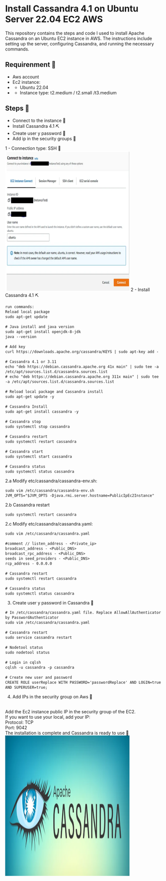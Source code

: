 # Install Cassandra 4.1 on Ubuntu Server 22.04 EC2 AWS
This repository contains the steps and code I used to install Apache Cassandra on an Ubuntu EC2 instance in AWS. The instructions include setting up the server, configuring Cassandra, and running the necessary commands.

## Requirenment 📃
- Aws account
- Ec2 instance:
- - Ubuntu 22.04
- - Instance type: t2.medium / t2.small /t3.medium

## Steps 👣
- Connect to the instance 🔌
- Install Cassandra 4.1 ⛏️
- Create user y password 👥
- Add ip in the security groups 🔐

1 - Connection type: SSH 🔌 <br>
<img src="instance-connect.webp" alt="Logo" width="400" height="450">
2 - Install Cassandra 4.1 ⛏️
```
run commands:
Reload local package
sudo apt-get update

# Java install and java version
sudo apt-get install openjdk-8-jdk
java --version

# Add key
curl https://downloads.apache.org/cassandra/KEYS | sudo apt-key add -

# Cassandra 4.1 or 3.11
echo "deb https://debian.cassandra.apache.org 41x main" | sudo tee -a /etc/apt/sources.list.d/cassandra.sources.list
# echo "deb https://debian.cassandra.apache.org 311x main" | sudo tee -a /etc/apt/sources.list.d/cassandra.sources.list

# Reload local package and Cassandra install
sudo apt-get update -y

# Cassandra Install
sudo apt-get install cassandra -y

# Cassandra stop
sudo systemctl stop cassandra

# Cassandra restart
sudo systemctl restart cassandra

# Cassandra start
sudo systemctl start cassandra

# Cassandra status
sudo systemctl status cassandra
```

2.a Modify etc/cassandra/cassandra-env.sh:
```
sudo vim /etc/cassandra/cassandra-env.sh
JVM_OPTS="$JVM_OPTS -Djava.rmi.server.hostname=PublicIpEc2Instance"
```

2.b Cassandra restart
```
sudo systemctl restart cassandra
```

2.c Modify etc/cassandra/cassandra.yaml:
```
sudo vim /etc/cassandra/cassandra.yaml

#comment // listen_address - <Private_ip>
broadcast_address - <Public_DNS>
broadcast_rpc_address - <Public_DNS>
seeds in seed_providers - <Public_DNS>
rcp_address - 0.0.0.0

# Cassandra restart
sudo systemctl restart cassandra

# Cassandra status
sudo systemctl status cassandra
```

3. Create user y password in Cassandra 👥
```
# In /etc/cassandra/cassandra.yaml file. Replace AllowAllAuthenticator by PasswordAuthenticator
sudo vim /etc/cassandra/cassandra.yaml

# Cassandra restart
sudo service cassandra restart

# Nodetool status
sudo nodetool status

# Login in cqlsh
cqlsh -u cassandra -p cassandra

# Create new user and password
CREATE ROLE userReplace WITH PASSWORD='passwordReplace' AND LOGIN=true AND SUPERUSER=true;
```

4. Add IPs in the security group on Aws 🔐
<br>
Add the Ec2 instance public IP in the security group of the EC2.<br>
If you want to use your local, add your IP:<br>
Protocol: TCP<br>
Port: 9042<br>
The installation is complete and Cassandra is ready to use 🚀<br>

<img src="cassandra-logo.png" alt="Logo" width="400" height="450">